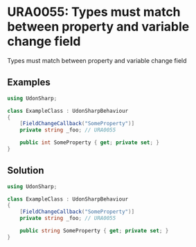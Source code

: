 # URA0055: Types must match between property and variable change field

Types must match between property and variable change field

## Examples

```csharp
using UdonSharp;

class ExampleClass : UdonSharpBehaviour
{
    [FieldChangeCallback("SomeProperty")]
    private string _foo; // URA0055

    public int SomeProperty { get; private set; }
}
```

## Solution

```csharp
using UdonSharp;

class ExampleClass : UdonSharpBehaviour
{
    [FieldChangeCallback("SomeProperty")]
    private string _foo; // URA0055

    public string SomeProperty { get; private set; }
}
```
